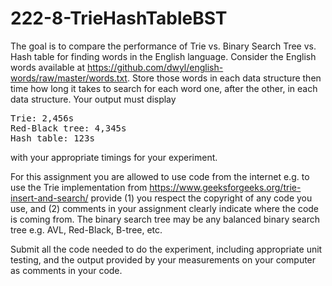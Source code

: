 # 222-8-TrieHashTableBST

The goal is to compare the performance of Trie vs. Binary Search Tree vs. Hash table for finding words in the English language. Consider the English words available at https://github.com/dwyl/english-words/raw/master/words.txt. Store those words in each data structure then time how long it takes to search for each word one, after the other, in each data structure. Your output must display
<pre>
Trie: 2,456s
Red-Black tree: 4,345s
Hash table: 123s
</pre>
with your appropriate timings for your experiment. 

For this assignment you are allowed to use code from the internet e.g. to use the Trie implementation from https://www.geeksforgeeks.org/trie-insert-and-search/ provide (1) you respect the copyright of any code you use, and (2) comments in your assignment clearly indicate where the code is coming from. The binary search tree may be any balanced binary search tree e.g. AVL, Red-Black, B-tree, etc.
 
Submit all the code needed to do the experiment, including appropriate unit testing, and the output provided by your measurements on your computer as comments in your code.
